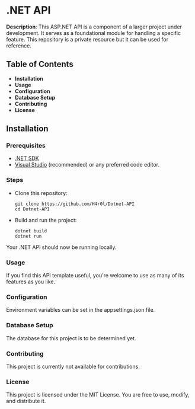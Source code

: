 # .NET API

**Description**: This ASP.NET API is a component of a larger project under development. It serves as a foundational module for handling a specific feature. This repository is a private resource but it can be used for reference.

## Table of Contents

- **Installation**
- **Usage**
- **Configuration**
- **Database Setup**
- **Contributing**
- **License**

## Installation

### Prerequisites
- [.NET SDK](https://dotnet.microsoft.com/download)
- [Visual Studio](https://visualstudio.microsoft.com/downloads/) (recommended) or any preferred code editor.

### Steps
- Clone this repository:
  ```
  git clone https://github.com/H4r0l/Dotnet-API
  cd Dotnet-API

  ```
- Build and run the project:
  ```
  dotnet build
  dotnet run

  ```

Your .NET API should now be running locally.

### Usage
If you find this API template useful, you're welcome to use as many of its features as you like.

### Configuration
Environment variables can be set in the appsettings.json file.

### Database Setup
The database for this project is to be determined yet.

### Contributing
This project is currently not available for contributions.

### License
This project is licensed under the MIT License. You are free to use, modify, and distribute it.